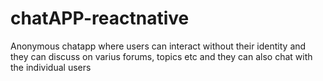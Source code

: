 # chatAPP-reactnative
Anonymous chatapp where users can interact without their identity and they can discuss on varius forums, topics etc and they can also chat with the individual users 
